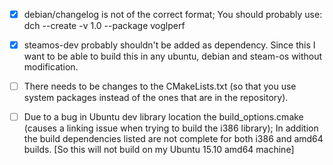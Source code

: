 - [x] debian/changelog is not of the correct format; You should probably use:
dch --create -v 1.0 --package voglperf

- [x] steamos-dev probably shouldn't be added as dependency. Since this I want to be able to build this in any ubuntu, debian and steam-os without modification.

- [ ] There needs to be changes to the CMakeLists.txt (so that you use system packages instead of the ones that are in the repository).

- [ ] Due to a bug in Ubuntu dev library location the build_options.cmake (causes a linking issue when trying to build the i386 library); In addition the build dependencies listed are not complete for both i386 and amd64 builds. [So this will not build on my Ubuntu 15.10 amd64 machine]
